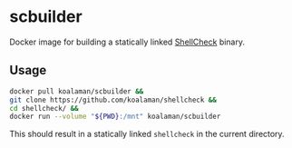 # scbuilder

Docker image for building a statically linked [ShellCheck](https://github.com/koalaman/shellcheck) binary.

## Usage

```bash
docker pull koalaman/scbuilder &&
git clone https://github.com/koalaman/shellcheck &&
cd shellcheck/ &&
docker run --volume "${PWD}:/mnt" koalaman/scbuilder
```

This should result in a statically linked `shellcheck` in the current
directory.

